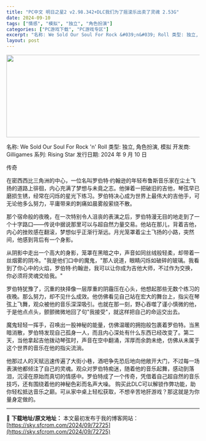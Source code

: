 ```yaml
---
title: "PC中文 明日之星2 v2.98.342+DLC我们为了摇滚乐出卖了灵魂 2.53G"
date: 2024-09-10
tags: ["情感", "模拟", "独立", "角色扮演"]
categories: ["PC游戏下载", "PC游戏专区"]
excerpt: "名称: We Sold Our Soul For Rock &#039;n&#039; Roll 类型: 独立, 角色扮演, 模拟 开发商: Gilligames 系列: Rising Star 发行日期: 2024 年 9 月 10 日 传奇 在密西西比三角洲的中心，一位名叫罗伯特·约翰逊的年轻布鲁斯音乐家在尘土飞扬&hellip;"
layout: post
---
```


<img class="aligncenter size-full wp-image-72727" src="https://sky.sfcrom.com/wp-content/uploads/2024/09/202409100125002.webp" alt="" width="660" height="215" />

名称: We Sold Our Soul For Rock 'n' Roll
类型: 独立, 角色扮演, 模拟
开发商: Gilligames
系列: Rising Star
发行日期: 2024 年 9 月 10 日

传奇

在密西西比三角洲的中心，一位名叫罗伯特·约翰逊的年轻布鲁斯音乐家在尘土飞扬的道路上徘徊，内心充满了梦想与未竟之志。他弹着一把破旧的吉他，琴弦早已磨损生锈，经常在闪烁的星光下练习。罗伯特决心成为世界上最伟大的吉他手，可无论他多么努力，平庸带来的刺痛如晨雾般萦绕不散。

那个宿命般的夜晚，在一次特别令人沮丧的表演之后，罗伯特漫无目的地走到了一个十字路口——传说中据说那里可以与超自然力量交易。他站在那儿，背着吉他，内心的挫败感在翻滚，梦想似乎正渐行渐远。月光笼罩着尘土飞扬的小路，突然间，他感到背后有一个身影。

从阴影中走出一个高大的身影，笼罩在黑暗之中，声音如同丝绒般轻柔，却带着一丝烟雾的阴冷。"我是他们口中的魔鬼，"那人说道，眼睛闪烁如破碎的玻璃。我看到了你心中的火焰，罗伯特·约翰逊，我可以让你成为吉他大师，不过作为交换，你必须将灵魂交给我。"

罗伯特犹豫了，沉重的抉择像一层厚重的阴霾压在心头，他想起那些无数个练习的夜晚。那么努力，却不见什么成效。他仿佛看见自己站在宏大的舞台上，指尖在琴弦上飞舞，观众被他的音乐深深吸引。也就在那一刻，野心吞噬了谨小慎微的他，于是他点点头，颤颤微微地回了句"我接受"，就这样把自己的命运交出去。

魔鬼轻轻一挥手，召唤出一股神秘的能量，仿佛温暖的拥抱般包裹着罗伯特。当黑暗消散，罗伯特发现自己孤身一人，而且内心深处有什么东西已经改变了。第二天，当他拿起吉他拨动琴弦时，声音在空中翻涌，浑厚而余韵未绝，仿佛从未属于这个世界的音乐在他的指尖流淌。

他那过人的天赋迅速传遍了大街小巷，酒吧争先恐后地向他敞开大门，不过每一场表演他都倾注了自己的灵魂。观众对罗伯特痴迷，随着他的音乐起舞，感动到落泪，沉浸在原始而真切的情感中。罗伯特成了一个传奇，凭借着自己超自然的音乐技巧，还有围绕着他的神秘色彩而名声大噪。
购买此DLC可以解锁作弊功能，助你轻松抵达音乐之巅。可从家中桌上轻松获取，不想辛苦地肝游戏？那这就是为你量身定做的。

---
📖 **下载地址/原文地址：** 本文最初发布于我的博客网站：[https://sky.sfcrom.com/2024/09/72725](https://sky.sfcrom.com/2024/09/72725)
